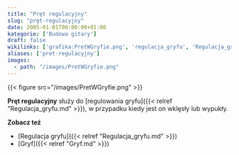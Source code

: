 ```yaml
---
title: "Pręt regulacyjny"
slug: "pręt-regulacyjny"
date: 2005-01-01T00:00:00+01:00
kategorie: ['Budowa gitary']
draft: false
wikilinks: ['grafika:PretWGryfie.png', 'regulacja_gryfu', 'Regulacja_gryfu', 'Gryf']
aliases: ['pret-regulacyjny']
images:
  - path: "/images/PretWGryfie.png"
---
```

{{< figure src="/images/PretWGryfie.png" >}}

**Pręt regulacyjny** służy do [regulowania
gryfu]({{< relref "Regulacja_gryfu.md" >}}), w przypadku kiedy jest on wklęsły
lub wypukły.

**Zobacz też**

  - [Regulacja gryfu]({{< relref "Regulacja_gryfu.md" >}})
  - [Gryf]({{< relref "Gryf.md" >}})


